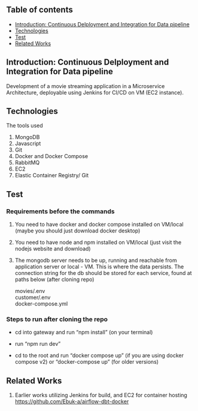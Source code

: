 ## Table of contents
* [Introduction: Continuous Delployment and Integration for Data pipeline](#Introduction)
* [Technologies](#technologies)
* [Test](#test)
* [Related Works](#related-works)

## Introduction: Continuous Delployment and Integration for Data pipeline
Development of a movie streaming application in a Microservice Architecture, deployable using Jenkins for CI/CD on VM (EC2 instance). <br />


## Technologies 
The tools used 
1. MongoDB
2. Javascript
3. Git
4. Docker and Docker Compose
5. RabbitMQ
6. EC2
7. Elastic Container Registry/ Git


## Test
### Requirements before the commands

1. You need to have docker and docker compose installed on VM/local (maybe you should just download docker desktop)

2. You need to have node and npm installed on VM/local (just visit the nodejs website and download)

3. The mongodb server needs to be up, running and reachable from application server or local - VM. This is where the data persists. The connection string for the db should be stored for each service, found at paths below (after cloning repo)
    
    movies/.env <br />
    customer/.env <br />
    docker-compose.yml <br />

### Steps to run after cloning the repo

- cd into gateway and run “npm install” (on your terminal)

- run “npm run dev”

- cd to the root and run “docker compose up” (if you are using docker compose v2) or “docker-compose up” (for older versions)


## Related Works
1. Earlier works utilizing Jenkins for build, and EC2 for container hosting https://github.com/Ebuk-a/airflow-dbt-docker 


